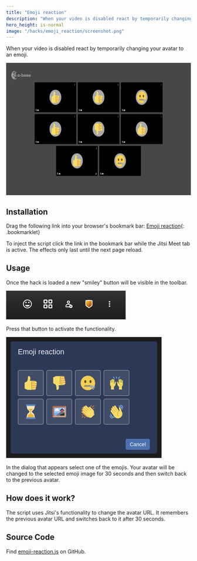 ```yaml
---
title: "Emoji reaction"
description: "When your video is disabled react by temporarily changing your avatar to an emoji"
hero_height: is-normal
image: "/hacks/emoji_reaction/screenshot.png"
---
```


When your video is disabled react by temporarily changing your avatar to an emoji.

[<img src="screenshot.png" width="640" height="360" alt="Screenshot of emoji reaction hack in action">](screenshot.png)


## Installation

Drag the following link into your browser's bookmark bar: [Emoji reaction](javascript:(function()%7Bfunction%20callback()%7B%7Dvar%20s%3Ddocument.createElement(%22script%22)%3Bs.src%3D%22https%3A%2F%2Fjitsi-hacks.cketti.eu%2Femoji-reaction.js%22%3Bif(s.addEventListener)%7Bs.addEventListener(%22load%22%2Ccallback%2Cfalse)%7Delse%20if(s.readyState)%7Bs.onreadystatechange%3Dcallback%7Ddocument.body.appendChild(s)%3B%7D)()){: .bookmarklet}

To inject the script click the link in the bookmark bar while the Jitsi Meet tab is active. The effects only last until
the next page reload.


## Usage

Once the hack is loaded a new "smiley" button will be visible in the toolbar.

![Smiley button in Jitsi's toolbar](toolbar.png)

Press that button to activate the functionality.

![Dialog to select the reaction emoji](dialog.png)

In the dialog that appears select one of the emojis. Your avatar will be changed to the selected emoji image for 30
seconds and then switch back to the previous avatar.


## How does it work?

The script uses Jitsi's functionality to change the avatar URL. It remembers the previous avatar URL and switches back
to it after 30 seconds.


## Source Code

Find [emoji-reaction.js](https://github.com/cketti/jitsi-hacks/blob/main/docs/emoji-reaction.js) on GitHub.
